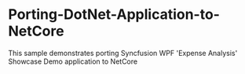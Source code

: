 # Porting-DotNet-Application-to-NetCore
This sample demonstrates porting Syncfusion WPF 'Expense Analysis' Showcase Demo application to NetCore
